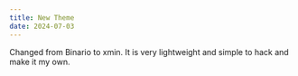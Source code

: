 ```yaml
---
title: New Theme
date: 2024-07-03
---
```


Changed from Binario to xmin. It is very lightweight and simple to hack and make it my own.
